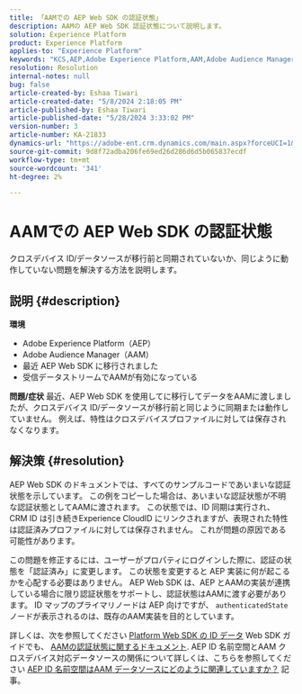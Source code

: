 ```yaml
---
title: 「AAMでの AEP Web SDK の認証状態」
description: AAMの AEP Web SDK 認証状態について説明します。
solution: Experience Platform
product: Experience Platform
applies-to: "Experience Platform"
keywords: "KCS,AEP,Adobe Experience Platform,AAM,Adobe Audience Manager，認証状態，ID マップ，Web SDK，トラブルシューティング"
resolution: Resolution
internal-notes: null
bug: false
article-created-by: Eshaa Tiwari
article-created-date: "5/8/2024 2:18:05 PM"
article-published-by: Eshaa Tiwari
article-published-date: "5/28/2024 3:33:02 PM"
version-number: 3
article-number: KA-21833
dynamics-url: "https://adobe-ent.crm.dynamics.com/main.aspx?forceUCI=1&pagetype=entityrecord&etn=knowledgearticle&id=047c63c6-450d-ef11-9f8a-6045bd0201f5"
source-git-commit: 9d8f72adba206fe69ed26d286d6d5b065837ecdf
workflow-type: tm+mt
source-wordcount: '341'
ht-degree: 2%

---
```


# AAMでの AEP Web SDK の認証状態


クロスデバイス ID/データソースが移行前と同期されていないか、同じように動作していない問題を解決する方法を説明します。

## 説明 {#description}

<b>環境</b>
- Adobe Experience Platform（AEP）
- Adobe Audience Manager（AAM）
- 最近 AEP Web SDK に移行されました
- 受信データストリームでAAMが有効になっている

<b>問題/症状</b>
最近、AEP Web SDK を使用してに移行してデータをAAMに渡しましたが、クロスデバイス ID/データソースが移行前と同じように同期または動作していません。 例えば、特性はクロスデバイスプロファイルに対しては保存されなくなります。


## 解決策 {#resolution}


AEP Web SDK のドキュメントでは、すべてのサンプルコードであいまいな認証状態を示しています。 この例をコピーした場合は、あいまいな認証状態が不明な認証状態としてAAMに渡されます。 この状態では、ID 同期は実行され、CRM ID は引き続きExperience CloudID にリンクされますが、表現された特性は認証済みプロファイルに対しては保存されません。 これが問題の原因である可能性があります。

この問題を修正するには、ユーザーがプロパティにログインした際に、認証の状態を「認証済み」に変更します。 この状態を変更すると AEP 実装に何が起こるかを心配する必要はありません。 AEP Web SDK は、AEP とAAMの実装が連携している場合に限り認証状態をサポートし、認証状態はAAMに渡す必要があります。 ID マップのプライマリノードは AEP 向けですが、 `authenticatedState` ノードが表示されるのは、既存のAAM実装を目的としています。

詳しくは、次を参照してください [Platform Web SDK の ID データ](https://experienceleague.adobe.com/docs/experience-platform/edge/identity/overview.html) Web SDK ガイドでも、 [AAMの認証状態に関するドキュメント](https://experienceleague.adobe.com/docs/id-service/using/reference/authenticated-state.html?lang=ja). AEP ID 名前空間とAAM クロスデバイス対応データソースの関係について詳しくは、こちらを参照してください [AEP ID 名前空間はAAM データソースにどのように関連していますか？](https://experienceleague.adobe.com/docs/experience-cloud-kcs/kbarticles/KA-21305.html?lang=ja) 記事。


